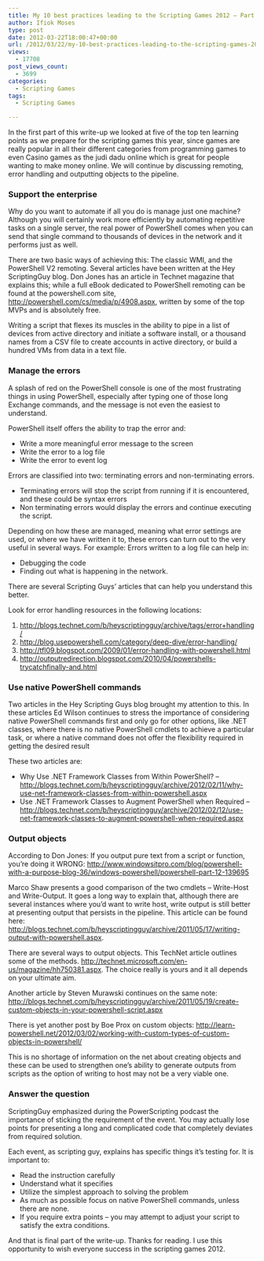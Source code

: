 ```yaml
---
title: My 10 best practices leading to the Scripting Games 2012 – Part II
author: Ifiok Moses
type: post
date: 2012-03-22T18:00:47+00:00
url: /2012/03/22/my-10-best-practices-leading-to-the-scripting-games-2012-part-ii/
views:
  - 17708
post_views_count:
  - 3699
categories:
  - Scripting Games
tags:
  - Scripting Games

---
```

In the first part of this write-up we looked at five of the top ten learning points as we prepare for the scripting games this year, since games are really popular in all their different categories from programming games to even Casino games as the judi dadu online which is great for people wanting to make money online. We will continue by discussing remoting, error handling and outputting objects to the pipeline.

### Support the enterprise

Why do you want to automate if all you do is manage just one machine?  Although you will certainly work more efficiently by automating repetitive tasks on a single server, the real power of PowerShell comes when you can send that single command to thousands of devices in the network and it performs just as well.

There are two basic ways of achieving this: The classic WMI, and the PowerShell V2 remoting. Several articles have been written at the Hey ScriptingGuy blog. Don Jones has an article in Technet magazine that explains this; while a full eBook dedicated to PowerShell remoting can be found at the powershell.com site, <http://powershell.com/cs/media/p/4908.aspx>, written by some of the top MVPs and is absolutely free.

Writing a script that flexes its muscles in the ability to pipe in a list of devices from active directory and initiate a software install, or a thousand names from a CSV file to create accounts in active directory, or build a hundred VMs from data in a text file.

### Manage the errors

A splash of red on the PowerShell console is one of the most frustrating things in using PowerShell, especially after typing one of those long Exchange commands, and the message is not even the easiest to understand.

PowerShell itself offers the ability to trap the error and:

  * Write a more meaningful error message to the screen
  * Write the error to a log file
  * Write the error to event log

Errors are classified into two: terminating errors and non-terminating errors.

  * Terminating errors will stop the script from running if it is encountered, and these could be syntax errors
  * Non terminating errors would display the errors and continue executing the script.

Depending on how these are managed, meaning what error settings are used, or where we have written it to, these errors can turn out to the very useful in several ways. For example: Errors written to a log file can help in:

  * Debugging the code
  * Finding out what is happening in the network.

There are several Scripting Guys’ articles that can help you understand this better.

Look for error handling resources in the following locations:

  1. <http://blogs.technet.com/b/heyscriptingguy/archive/tags/error+handling/>
  2. <http://blog.usepowershell.com/category/deep-dive/error-handling/>
  3. <http://tfl09.blogspot.com/2009/01/error-handling-with-powershell.html>
  4. <http://outputredirection.blogspot.com/2010/04/powershells-trycatchfinally-and.html>

### Use native PowerShell commands

Two articles in the Hey Scripting Guys blog brought my attention to this. In these articles Ed Wilson continues to stress the importance of considering native PowerShell commands first and only go for other options, like .NET classes, where there is no native PowerShell cmdlets to achieve a particular task, or where a native command does not offer the flexibility required in getting the desired result

These two articles are:

  * Why Use .NET Framework Classes from Within PowerShell? &#8211; <http://blogs.technet.com/b/heyscriptingguy/archive/2012/02/11/why-use-net-framework-classes-from-within-powershell.aspx>
  * Use .NET Framework Classes to Augment PowerShell when Required &#8211; <http://blogs.technet.com/b/heyscriptingguy/archive/2012/02/12/use-net-framework-classes-to-augment-powershell-when-required.aspx>

### Output objects

According to Don Jones: If you output pure text from a script or function, you&#8217;re doing it WRONG: <http://www.windowsitpro.com/blog/powershell-with-a-purpose-blog-36/windows-powershell/powershell-part-12-139695>

Marco Shaw presents a good comparison of the two cmdlets – Write-Host and Write-Output. It goes a long way to explain that, although there are several instances where you’d want to write host, write output is still better at presenting output that persists in the pipeline. This article can be found here: <http://blogs.technet.com/b/heyscriptingguy/archive/2011/05/17/writing-output-with-powershell.aspx>.

There are several ways to output objects. This TechNet article outlines some of the methods. <http://technet.microsoft.com/en-us/magazine/hh750381.aspx>. The choice really is yours and it all depends on your ultimate aim.

Another article by Steven Murawski continues on the same note: <http://blogs.technet.com/b/heyscriptingguy/archive/2011/05/19/create-custom-objects-in-your-powershell-script.aspx>

There is yet another post by Boe Prox on custom objects: <http://learn-powershell.net/2012/03/02/working-with-custom-types-of-custom-objects-in-powershell/>

This is no shortage of information on the net about creating objects and these can be used to strengthen one’s ability to generate outputs from scripts as the option of writing to host may not be a very viable one.

### Answer the question

ScriptingGuy emphasized during the PowerScripting podcast the importance of sticking the requirement of the event. You may actually lose points for presenting a long and complicated code that completely deviates from required solution.

Each event, as scripting guy, explains has specific things it’s testing for. It is important to:

  * Read the instruction carefully
  * Understand what it specifies
  * Utilize the simplest approach to solving the problem
  * As much as possible focus on native PowerShell commands, unless there are none.
  * If you require extra points – you may attempt to adjust your script to satisfy the extra conditions.

And that is final part of the write-up. Thanks for reading. I use this opportunity to wish everyone success in the scripting games 2012.
